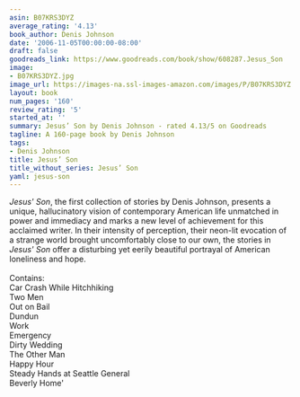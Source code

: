 ```yaml
---
asin: B07KRS3DYZ
average_rating: '4.13'
book_author: Denis Johnson
date: '2006-11-05T00:00:00-08:00'
draft: false
goodreads_link: https://www.goodreads.com/book/show/608287.Jesus_Son
image:
- B07KRS3DYZ.jpg
image_url: https://images-na.ssl-images-amazon.com/images/P/B07KRS3DYZ.01._SCLZZZZZZZ.jpg
layout: book
num_pages: '160'
review_rating: '5'
started_at: ''
summary: Jesus’ Son by Denis Johnson - rated 4.13/5 on Goodreads
tagline: A 160-page book by Denis Johnson
tags:
- Denis Johnson
title: Jesus’ Son
title_without_series: Jesus’ Son
yaml: jesus-son
---
```


<i>Jesus' Son</i>, the first collection of stories by Denis Johnson, presents a unique, hallucinatory vision of contemporary American life unmatched in power and immediacy and marks a new level of achievement for this acclaimed writer. In their intensity of perception, their neon-lit evocation of a strange world brought uncomfortably close to our own, the stories in <i>Jesus' Son</i> offer a disturbing yet eerily beautiful portrayal of American loneliness and hope.<br /><br />Contains:<br />Car Crash While Hitchhiking<br />Two Men<br />Out on Bail<br />Dundun<br />Work<br />Emergency<br />Dirty Wedding<br />The Other Man<br />Happy Hour<br />Steady Hands at Seattle General<br />Beverly Home'